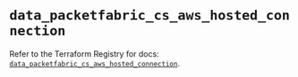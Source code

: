 # `data_packetfabric_cs_aws_hosted_connection`

Refer to the Terraform Registry for docs: [`data_packetfabric_cs_aws_hosted_connection`](https://registry.terraform.io/providers/packetfabric/packetfabric/1.9.3/docs/data-sources/cs_aws_hosted_connection).
